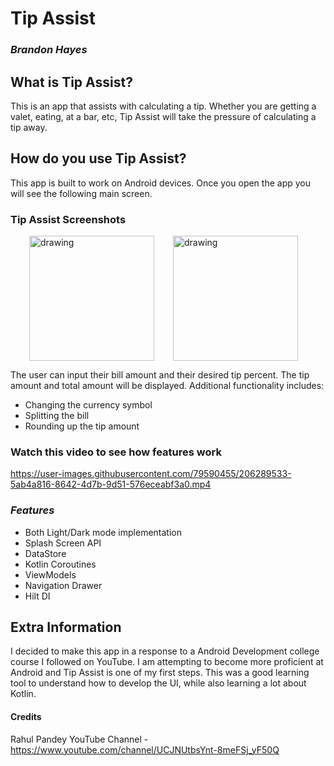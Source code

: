 # Tip Assist
### _Brandon Hayes_

## **What is Tip Assist?**
This is an app that assists with calculating a tip. Whether you are getting a valet, eating, at a bar, etc, Tip Assist will
take the pressure of calculating a tip away. 

## **How do you use Tip Assist?**
This app is built to work on Android devices. Once you open the app you will see the following main screen.

### **Tip Assist Screenshots**
<img src="https://user-images.githubusercontent.com/79590455/206250042-c3d06f09-0be6-4a4b-834d-8e0d52fb1cbf.png" alt="drawing" title="Light Mode" width="200" hspace="30"/><img src="https://user-images.githubusercontent.com/79590455/206250731-745e4672-5705-4368-a210-fede58a2b248.png" alt="drawing" title="Dark Mode" width="200"/>



The user can input their bill amount and their desired tip percent. The tip amount and total amount will be displayed. Additional functionality includes: 
* Changing the currency symbol
* Splitting the bill
* Rounding up the tip amount

### **Watch this video to see how features work**

https://user-images.githubusercontent.com/79590455/206289533-5ab4a816-8642-4d7b-9d51-576eceabf3a0.mp4

### *Features*
* Both Light/Dark mode implementation
* Splash Screen API
* DataStore
* Kotlin Coroutines
* ViewModels
* Navigation Drawer
* Hilt DI

## **Extra Information**
I decided to make this app in a response to a Android Development college course I followed on YouTube. I am attempting to become more proficient at Android and Tip Assist is one of my first steps. This was a good learning tool to understand how to develop the UI, while also learning a lot about Kotlin. 


#### Credits
Rahul Pandey YouTube Channel - https://www.youtube.com/channel/UCJNUtbsYnt-8meFSj_yF50Q






